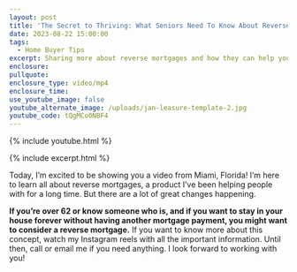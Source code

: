 ```yaml
---
layout: post
title: 'The Secret to Thriving: What Seniors Need To Know About Reverse Mortgages'
date: 2023-08-22 15:00:00
tags:
  - Home Buyer Tips
excerpt: Sharing more about reverse mortgages and how they can help you.
enclosure:
pullquote:
enclosure_type: video/mp4
enclosure_time:
use_youtube_image: false
youtube_alternate_image: /uploads/jan-leasure-template-2.jpg
youtube_code: tQgMCo0NBF4
---
```

{% include youtube.html %}

{% include excerpt.html %}

Today, I’m excited to be showing you a video from Miami, Florida! I’m here to learn all about reverse mortgages, a product I’ve been helping people with for a long time. But there are a lot of great changes happening.&nbsp;

**If you’re over 62 or know someone who is, and if you want to stay in your house forever without having another mortgage payment, you might want to consider a reverse mortgage.** If you want to know more about this concept, watch my Instagram reels with all the important information. Until then, call or email me if you need anything. I look forward to working with you!